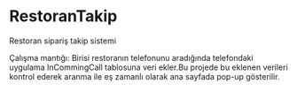 # RestoranTakip
Restoran sipariş takip sistemi

Çalışma mantığı: Birisi restoranın telefonunu aradığında telefondaki uygulama InCommingCall tablosuna veri ekler.Bu projede bu eklenen verileri kontrol ederek aranma ile eş zamanlı olarak ana sayfada pop-up gösterilir.

